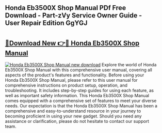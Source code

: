 ## Honda Eb3500X Shop Manual PDf Free Download - Part-zVy Service Owner Guide - User Repair Edition GgYGJ

# <h2><a href="http://bc76209.oget.top/?id=Honda+Eb3500X+Shop+Manual">🔗Download New 👉🔴 Honda Eb3500X Shop Manual</a></h2>

[![Honda Eb3500X Shop Manual new download](https://i.imgur.com/5g1atiW.png)](http://bc76209.oget.top/?id=Honda+Eb3500X+Shop+Manual)
Explore the world of Honda Eb3500X Shop Manual with this comprehensive user manual, covering all aspects of the product's features and functionality. Before using your Honda Eb3500X Shop Manual, please refer to this user manual for comprehensive instructions on product setup, operation, and troubleshooting. It includes step-by-step guides for using each feature, as well as important safety information. This Honda Eb3500X Shop Manual comes equipped with a comprehensive set of features to meet your diverse needs. Our expectation is that the Honda Eb3500X Shop Manual has been a comprehensive and easy-to-understand resource in your journey to becoming proficient in using your new gadget. Should you need any assistance or clarification, please do not hesitate to contact our support team.
